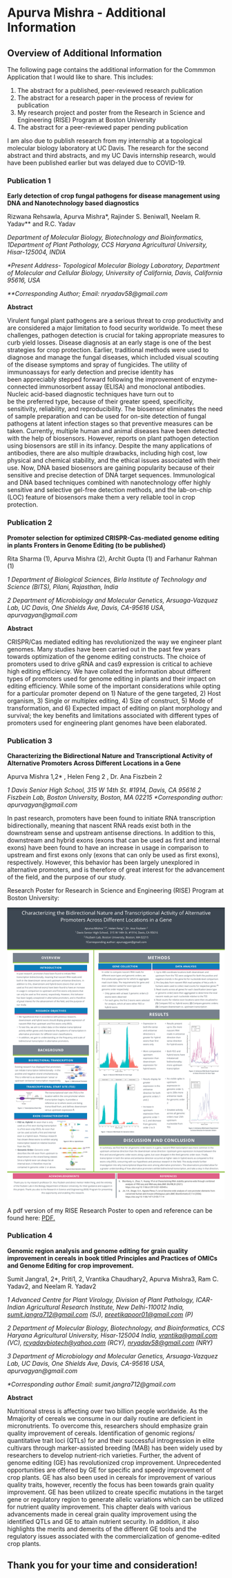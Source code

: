 # Apurva Mishra - Additional Information

## Overview of Additional Information

The following page contains the additional information for the Commmon Application that I would like to share. This includes:
1. The abstract for a published, peer-reviewed research publication
2. The abstract for a research paper in the process of review for publication
3. My research project and poster from the Research in Science and Engineering (RISE) Program at Boston University
4. The abstract for a peer-reviewed paper pending publication

I am also due to publish research from my internship at a topological molecular biology laboratory at UC Davis. The research for the second abstract and third abstracts, and my UC Davis internship research, would have been published earlier but was delayed due to COVID-19.


### Publication 1

**Early detection of crop fungal pathogens for disease management using DNA and Nanotechnology based diagnostics**

Rizwana Rehsawla, Apurva Mishra*, Rajinder S. Beniwal1, Neelam R. Yadav** and R.C. Yadav

_Department of Molecular Biology, Biotechnology and Bioinformatics, 1Department of Plant Pathology, CCS Haryana Agricultural University, Hisar-125004, INDIA_

_*Present Address- Topological Molecular Biology Laboratory, Department of Molecular and Cellular Biology, University of California, Davis, California 95616, USA_

_**Corresponding Author; Email: nryadav58@gmail.com_

**Abstract**

Virulent fungal plant pathogens are a serious threat to crop productivity and are considered a major limitation to food security worldwide. To meet these challenges, pathogen detection is crucial for taking appropriate measures to curb yield losses. Disease diagnosis at an early stage is one of the best strategies for crop protection. Earlier, traditional methods were used to diagnose and manage the fungal diseases, which included visual scouting of the disease symptoms and spray of fungicides. The utility of immunoassays for early detection and precise identity has been appreciably stepped forward following the improvement of enzyme-connected immunosorbent assay (ELISA) and monoclonal antibodies. Nucleic acid-based diagnostic techniques have turn out to be the preferred type, because of their greater speed, specificity, sensitivity, reliability, and reproducibility. The biosensor eliminates the need of sample preparation and can be used for on-site detection of fungal pathogens at latent infection stages so that preventive measures can be taken. Currently, multiple human and animal diseases have been detected with the help of biosensors. However, reports on plant pathogen detection using biosensors are still in its infancy. Despite the many applications of antibodies, there are also multiple drawbacks, including high cost, low physical and chemical stability, and the ethical issues associated with their use. Now, DNA based biosensors are gaining popularity because of their sensitive and precise detection of DNA target sequences. Immunological and DNA based techniques combined with nanotechnology offer highly sensitive and selective gel-free detection methods, and the lab-on-chip (LOC) feature of biosensors make them a very reliable tool in crop protection.


### Publication 2

**Promoter selection for optimized CRISPR-Cas-mediated genome editing in plants**
**Fronters in Genome Editing (to be published}**

Rita Sharma (1), Apurva Mishra (2), Archit Gupta (1) and Farhanur Rahman (1)

_1 Department of Biological Sciences, Birla Institute of Technology and Science (BITS), Pilani, Rajasthan, India_

_2 Department of Microbiology and Molecular Genetics, Arsuaga-Vazquez Lab, UC Davis, One Shields Ave, Davis, CA-95616 USA, apurvagyan@gmail.com_

**Abstract**

CRISPR/Cas mediated editing has revolutionized the way we engineer plant genomes. Many studies have been carried out in the past few years towards optimization of the genome editing constructs. The choice of promoters used to drive gRNA and cas9 expression is critical to achieve high editing efficiency. We have collated the information about different types of promoters used for genome editing in plants and their impact on editing efficiency. While some of the important considerations while opting for a particular promoter depend on 1) Nature of the gene targeted, 2) Host organism, 3) Single or multiplex editing, 4) Size of construct, 5) Mode of transformation, and 6) Expected impact of editing on plant morphology and survival; the key benefits and limitations associated with different types of promoters used for engineering plant genomes have been elaborated.


### Publication 3

**Characterizing the Bidirectional Nature and Transcriptional Activity of Alternative Promoters Across Different Locations in a Gene**

Apurva Mishra 1,2* , Helen Feng 2 , Dr. Ana Fiszbein 2 

_1 Davis Senior High School, 315 W 14th St. #1914, Davis, CA 95616_
_2 Fiszbein Lab, Boston University, Boston, MA 02215_
_*Corresponding author: apurvagyan@gmail.com_

In past research, promoters have been found to initiate RNA transcription bidirectionally, meaning that nascent RNA reads exist both in the downstream sense and upstream antisense directions. In addition to this, downstream and hybrid exons (exons that can be used as first and internal exons) have been found to have an increase in usage in comparison to upstream and first exons only (exons that can only be used as first exons), respectively. However, this behavior has been largely unexplored in alternative promoters, and is therefore of great interest for the advancement of the field, and the purpose of our study.

Research Poster for Research in Science and Engineering (RISE) Program at Boston University:

<img src="docs/RISE_Research_Poster.png" alt="RISE Program Research Poster">

A pdf version of my RISE Research Poster to open and reference can be found here: <a href="docs/RISE_Research_Poster.pdf" target="_blank">PDF.</a>


### Publication 4

**Genomic region analysis and genome editing for grain quality improvement in cereals**
**in book titled Principles and Practices of OMICs and Genome Editing for crop improvement.**

Sumit Jangra1, 2*, Priti1, 2, Vrantika Chaudhary2, Apurva Mishra3, Ram C. Yadav2, and Neelam R. Yadav2

_1 Advanced Centre for Plant Virology, Division of Plant Pathology, ICAR-Indian Agricultural Research Institute, New Delhi-110012 India, sumit.jangra712@gmail.com (SJ), preetikapoor01@gmail.com (P)_

_2 Department of Molecular Biology, Biotechnology, and Bioinformatics, CCS Haryana Agricultural University, Hisar-125004 India, vrantika@gmail.com (VC), rcyadavbiotech@yahoo.com (RCY), nryadav58@gmail.com (NRY)_

_3 Department of Microbiology and Molecular Genetics, Arsuaga-Vazquez Lab, UC Davis, One Shields Ave, Davis, CA-95616 USA, apurvagyan@gmail.com_

_*Corresponding author Email: sumit.jangra712@gmail.com_

**Abstract**

Nutritional stress is affecting over two billion people worldwide. As the Mmajority of cereals we consume in our daily routine are deficient in micronutrients. To overcome this, researchers should emphasize grain quality improvement of cereals. Identification of genomic regions/ quantitative trait loci (QTLs) for and their successful introgression in elite cultivars through marker-assisted breeding (MAB) has been widely used by researchers to develop nutrient-rich varieties. Further, the advent of genome editing (GE) has revolutionized crop improvement. Unprecedented opportunities are offered by GE for specific and speedy improvement of crop plants. GE has also been used in cereals for improvement of various quality traits, however, recently the focus has been towards grain quality improvement. GE has been utilized to create specific mutations in the target gene or regulatory region to generate allelic variations which can be utilized for nutrient quality improvement. This chapter deals with various advancements made in cereal grain quality improvement using the identified QTLs and GE to attain nutrient security. In addition, it also highlights the merits and demerits of the different GE tools and the regulatory issues associated with the commercialization of genome-edited crop plants. 


## Thank you for your time and consideration!
